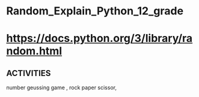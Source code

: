 # Random_Explain_Python_12_grade
# https://docs.python.org/3/library/random.html
## ACTIVITIES
 number geussing game , rock paper scissor,

